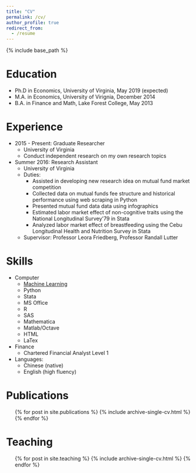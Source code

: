 ```yaml
---
title: "CV"
permalink: /cv/
author_profile: true
redirect_from:
  - /resume
---
```


{% include base_path %}

Education
======
* Ph.D in Economics, University of Virginia, May 2019 (expected)
* M.A. in Economics, University of Virignia, December 2014
* B.A. in Finance and Math, Lake Forest College, May 2013

Experience
======
* 2015 - Present: Graduate Researcher
  * University of Virginia
  * Conduct independent research on my own research topics
* Summer 2016: Research Assistant
  * University of Virginia
  * Duties:
    * Assisted in developing new research idea on mutual fund market competition
    * Collected data on mutual funds fee structure and historical performance using web scraping in Python
    * Presented mutual fund data data using infographics
    * Estimated labor market effect of non-cognitive traits using the National Longitudinal Survey'79 in Stata
    * Analyzed labor market effect of breastfeeding using the Cebu Longitudinal Health and Nutrition Survey in Stata
  * Supervisor: Professor Leora Friedberg, Professor Randall Lutter
  
Skills
======
* Computer
  - [Machine Learning](https://www.coursera.org/account/accomplishments/verify/R2CF9H3QUDVZ)
  - Python
  - Stata
  - MS Office
  - R
  - SAS
  - Mathematica
  - Matlab/Octave
  - HTML
  - LaTex
* Finance
  * Chartered Financial Analyst Level 1
* Languages:
  - Chinese (native)
  - English (high fluency)

Publications
======
  <ul>{% for post in site.publications %}
    {% include archive-single-cv.html %}
  {% endfor %}</ul>
  
  
Teaching
======
  <ul>{% for post in site.teaching %}
    {% include archive-single-cv.html %}
  {% endfor %}</ul>
  
